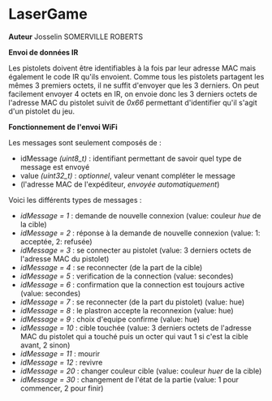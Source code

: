 # LaserGame

**Auteur**
Josselin SOMERVILLE ROBERTS


**Envoi de données IR**

Les pistolets doivent être identifiables à la fois par leur adresse MAC mais également le code IR qu'ils envoient. Comme tous les pistolets partagent les mêmes 3 premiers octets, il ne suffit d'envoyer que les 3 derniers. On peut facilement envoyer 4 octets en IR, on envoie donc les 3 derniers octets de l'adresse MAC du pistolet suivit de *0x66* permettant d'identifier qu'il s'agit d'un pistolet du jeu.

**Fonctionnement de l'envoi WiFi**

Les messages sont seulement composés de :
- idMessage *(uint8_t)* : identifiant permettant de savoir quel type de message est envoyé
- value *(uint32_t)* : *optionnel*, valeur venant compléter le message
- (l'adresse MAC de l'expéditeur, *envoyée automatiquement*)

Voici les différents types de messages :
- *idMessage = 1* : demande de nouvelle connexion (value: couleur *hue* de la cible)
- *idMessage = 2* : réponse à la demande de nouvelle connexion (value: 1: acceptée, 2: refusée)
- *idMessage = 3* : se connecter au pistolet (value: 3 derniers octets de l'adresse MAC du pistolet)
- *idMessage = 4* : se reconnecter (de la part de la cible)
- *idMessage = 5* : verification de la connection (value: secondes)
- *idMessage = 6* : confirmation que la connection est toujours active (value: secondes)
- *idMessage = 7* : se reconnecter (de la part du pistolet) (value: hue)
- *idMessage = 8* : le plastron accepte la reconnexion (value: hue)
- *idMessage = 9* : choix d'equipe confirme (value: hue)
- *idMessage = 10* : cible touchée (value: 3 derniers octets de l'adresse MAC du pistolet qui a touché puis un octer qui vaut 1 si c'est la cible avant, 2 sinon)
- *idMessage = 11* : mourir
- *idMessage = 12* : revivre
- *idMessage = 20* : changer couleur cible (value: couleur *huer* de la cible)
- *idMessage = 30* : changement de l'état de la partie (value: 1 pour commencer, 2 pour finir)
